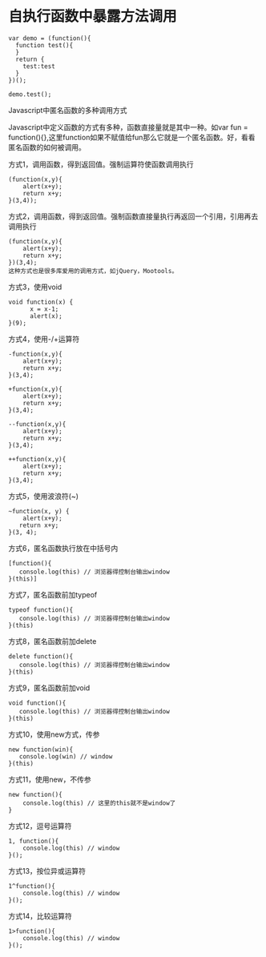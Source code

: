 # 自执行函数中暴露方法调用

```
var demo = (function(){
  function test(){
  }
  return {
    test:test
  }
})();

demo.test();
```

Javascript中匿名函数的多种调用方式

Javascript中定义函数的方式有多种，函数直接量就是其中一种。如var fun = function(){},这里function如果不赋值给fun那么它就是一个匿名函数。好，看看匿名函数的如何被调用。

 

方式1，调用函数，得到返回值。强制运算符使函数调用执行
```
(function(x,y){
    alert(x+y);
    return x+y;
}(3,4));
```
方式2，调用函数，得到返回值。强制函数直接量执行再返回一个引用，引用再去调用执行

```
(function(x,y){
    alert(x+y);
    return x+y;
})(3,4);
这种方式也是很多库爱用的调用方式，如jQuery，Mootools。
```
 

方式3，使用void

```
void function(x) {
      x = x-1;
      alert(x);
}(9);
```

方式4，使用-/+运算符

```
-function(x,y){
    alert(x+y);
    return x+y;
}(3,4);
 
+function(x,y){
    alert(x+y);
    return x+y;
}(3,4);
 
--function(x,y){
    alert(x+y);
    return x+y;
}(3,4);
 
++function(x,y){
    alert(x+y);
    return x+y;
}(3,4);
``` 

方式5，使用波浪符(~)

```
~function(x, y) {
    alert(x+y);
   return x+y;
}(3, 4);
```

方式6，匿名函数执行放在中括号内

```
[function(){
   console.log(this) // 浏览器得控制台输出window
}(this)]
``` 

 方式7，匿名函数前加typeof

```
typeof function(){
   console.log(this) // 浏览器得控制台输出window
}(this)
```

方式8，匿名函数前加delete

```
delete function(){
   console.log(this) // 浏览器得控制台输出window
}(this)
```

方式9，匿名函数前加void

```
void function(){
   console.log(this) // 浏览器得控制台输出window
}(this)
```

方式10，使用new方式，传参

```
new function(win){
   console.log(win) // window
}(this)
```

方式11，使用new，不传参

```
new function(){
    console.log(this) // 这里的this就不是window了
}
```

方式12，逗号运算符

```
1, function(){
    console.log(this) // window
}();
```

方式13，按位异或运算符

```
1^function(){
    console.log(this) // window
}();
```

方式14，比较运算符

```
1>function(){
    console.log(this) // window
}();
```

 
